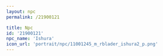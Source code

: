 ```yaml
---
layout: npc
permalink: /21900121

title: Npc
id: '21900121'
npc_name: 'Ishura'
icon_url: 'portrait/npc/11001245_m_rblader_ishura2_p.png'
---
```

